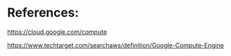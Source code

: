 # References:

https://cloud.google.com/compute

https://www.techtarget.com/searchaws/definition/Google-Compute-Engine
